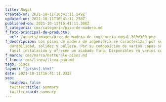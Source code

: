 ```yaml
---
title: Nogal
created-on: 2021-10-11T16:41:11.149Z
updated-on: 2021-10-11T16:41:11.250Z
published-on: 2021-10-11T16:41:11.308Z
f_categoria: cms/categoria/piso-de-madera.md
f_foto-principal-de-producto:
  url: /assets/images/piso-de-madera-de-ingieneria-nogal-300x300.png
f_descripcion: Los pisos de madera de ingeniería se caracterizan por su
  durabilidad, solidez y belleza. Por su composición de varias capas son de
  fácil instalación y ofrecen un acabado fino. Disponibles en varios colores.
f_marca: cms/marca/natturale-pisos.md
f_linea: cms/linea/línea-bau.md
tags: pisos
layout: "[pisos].html"
date: 2021-10-11T16:41:11.333Z
seo:
  noindex: false
  twitter:title: summary
  twitter:card: summary
---
```

